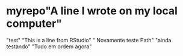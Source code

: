 # myrepo"A line I wrote on my local computer" 
"test" 
“This is a line from RStudio”
" Novamente teste Path"
"ainda testando"
"Tudo em ordem agora"